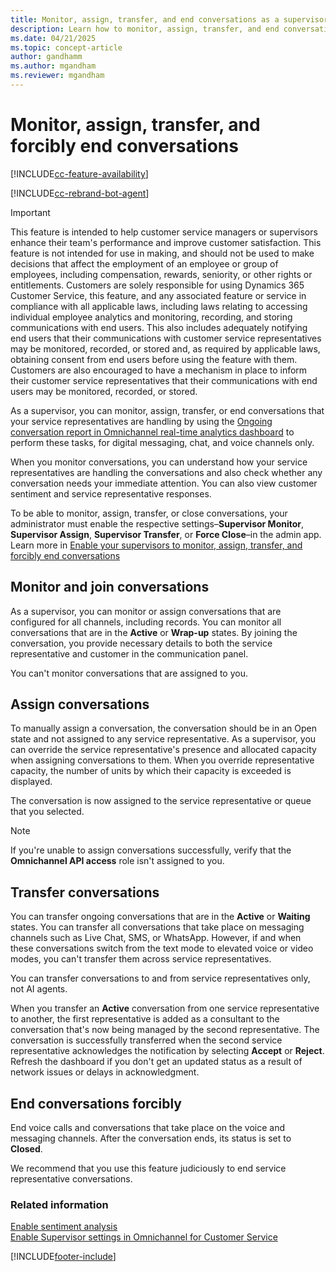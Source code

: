 ```yaml
---
title: Monitor, assign, transfer, and end conversations as a supervisor
description: Learn how to monitor, assign, transfer, and end conversations that your customer service representatives handle using the Omnichannel Ongoing Conversations dashboard.
ms.date: 04/21/2025
ms.topic: concept-article
author: gandhamm
ms.author: mgandham
ms.reviewer: mgandham
---
```

# Monitor, assign, transfer, and forcibly end conversations

[!INCLUDE[cc-feature-availability](../../includes/cc-feature-availability.md)]

[!INCLUDE[cc-rebrand-bot-agent](../../includes/cc-rebrand-bot-agent.md)]


> [!IMPORTANT]
> This feature is intended to help customer service managers or supervisors enhance their team's performance and improve customer satisfaction. This feature is not intended for use in making, and should not be used to make decisions that affect the employment of an employee or group of employees, including compensation, rewards, seniority, or other rights or entitlements. Customers are solely responsible for using Dynamics 365 Customer Service, this feature, and any associated feature or service in compliance with all applicable laws, including laws relating to accessing individual employee analytics and monitoring, recording, and storing communications with end users. This also includes adequately notifying end users that their communications with customer service representatives may be monitored, recorded, or stored and, as required by applicable laws, obtaining consent from end users before using the feature with them. Customers are also encouraged to have a mechanism in place to inform their customer service representatives that their communications with end users may be monitored, recorded, or stored.

As a supervisor, you can monitor, assign, transfer, or end conversations that your service representatives are handling by using the [Ongoing conversation report in Omnichannel real-time analytics dashboard](realtime-ongoing.md) to perform these tasks, for digital messaging, chat, and voice channels only.

When you monitor conversations, you can understand how your service representatives are handling the conversations and also check whether any conversation needs your immediate attention. You can also view customer sentiment and service representative responses.

To be able to monitor, assign, transfer, or close conversations, your administrator must enable the respective settings&ndash;**Supervisor Monitor**, **Supervisor Assign**, **Supervisor Transfer**, or **Force Close**&ndash;in the admin app. Learn more in [Enable your supervisors to monitor, assign, transfer, and forcibly end conversations](../administer/enable-monitor-assign-transfer-conv.md)

## Monitor and join conversations

As a supervisor, you can monitor or assign conversations that are configured for all channels, including records. You can monitor all conversations that are in the **Active** or **Wrap-up** states. By joining the conversation, you provide necessary details to both the service representative and customer in the communication panel.  

You can't monitor conversations that are assigned to you.

## Assign conversations

To manually assign a conversation, the conversation should be in an Open state and not assigned to any service representative. As a supervisor, you can override the service representative's presence and allocated capacity when assigning conversations to them. When you override representative capacity, the number of units by which their capacity is exceeded is displayed.

The conversation is now assigned to the service representative or queue that you selected.

> [!NOTE]
> If you're unable to assign conversations successfully, verify that the **Omnichannel API access** role isn't assigned to you.

## Transfer conversations

You can transfer ongoing conversations that are in the **Active** or **Waiting** states. You can transfer all conversations that take place on messaging channels such as Live Chat, SMS, or WhatsApp. However, if and when these conversations switch from the text mode to elevated voice or video modes, you can't transfer them across service representatives.

You can transfer conversations to and from service representatives only, not AI agents.

When you transfer an **Active** conversation from one service representative to another, the first representative is added as a consultant to the conversation that's now being managed by the second representative. The conversation is successfully transferred when the second service representative acknowledges the notification by selecting **Accept** or **Reject**. Refresh the dashboard if you don't get an updated status as a result of network issues or delays in acknowledgment.

## End conversations forcibly

End voice calls and conversations that take place on the voice and messaging channels. After the conversation ends, its status is set to **Closed**.

We recommend that you use this feature judiciously to end service representative conversations.

### Related information

[Enable sentiment analysis](../administer/enable-sentiment-analysis.md)  
[Enable Supervisor settings in Omnichannel for Customer Service](../administer/enable-monitor-assign-transfer-conv.md)  

[!INCLUDE[footer-include](../../includes/footer-banner.md)]
